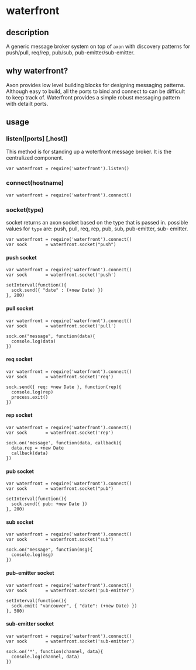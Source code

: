 # waterfront

## description

A generic message broker system on top of `axon` with discovery patterns for
push/pull, req/rep, pub/sub, pub-emitter/sub-emitter.

## why waterfront?

Axon provides low level building blocks for designing messaging patterns.
Although easy to build, all the ports to bind and connect to can be difficult
to keep track of. Waterfront provides a simple robust messaging pattern with
detailt ports.

## usage

### listen([ports] [,host])

This method is for standing up a woterfront message broker. It is the
centralized component.

    var waterfront = require('waterfront').listen()

### connect(hostname)

    var waterfront = require('waterfront').connect()

### socket(type)

socket returns an axon socket based on the type that is passed in. possible
values for `type` are: push, pull, req, rep, pub, sub, pub-emitter, sub-
emitter.

    var waterfront = require('waterfront').connect()
    var sock       = waterfront.socket("push")

#### push socket

    var waterfront = require('waterfront').connect()
    var sock       = waterfront.socket('push')

    setInterval(function(){
      sock.send({ "date" : (+new Date) })
    }, 200)

#### pull socket

    var waterfront = require('waterfront').connect()
    var sock       = waterfront.socket('pull')

    sock.on("message", function(data){
      console.log(data)
    })

#### req socket

    var waterfront = require('waterfront').connect()
    var sock       = waterfront.socket('req')

    sock.send({ req: +new Date }, function(rep){
      console.log(rep)
      process.exit()
    })

#### rep socket

    var waterfront = require('waterfront').connect()
    var sock       = waterfront.socket('rep')

    sock.on('message', function(data, callback){
      data.rep = +new Date
      callback(data)
    })

#### pub socket

    var waterfront = require('waterfront').connect()
    var sock       = waterfront.socket("pub")

    setInterval(function(){
      sock.send({ pub: +new Date })
    }, 200)

#### sub socket

    var waterfront = require('waterfront').connect()
    var sock       = waterfront.socket("sub")

    sock.on("message", function(msg){
      console.log(msg)
    })

#### pub-emitter socket

    var waterfront = require('waterfront').connect()
    var sock       = waterfront.socket('pub-emitter')

    setInterval(function(){
      sock.emit( "vancouver", { "date": (+new Date) })
    }, 500)

#### sub-emitter socket

    var waterfront = require('waterfront').connect()
    var sock       = waterfront.socket('sub-emitter')

    sock.on('*', function(channel, data){
      console.log(channel, data)
    })
